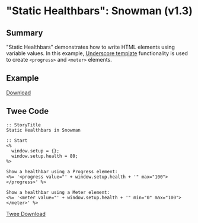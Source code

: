 # "Static Healthbars": Snowman (v1.3)

## Summary

"Static Healthbars" demonstrates how to write HTML elements using variable values. In this example, [Underscore template](https://underscorejs.org/#template) functionality is used to create `<progress>` and `<meter>` elements.

## Example

[Download](snowman_statichealthbars_example.html)

## Twee Code

```twee
:: StoryTitle
Static Healthbars in Snowman

:: Start
<%
  window.setup = {};
  window.setup.health = 80;
%>

Show a healthbar using a Progress element:
<%= '<progress value="' + window.setup.health + '" max="100"></progress>' %>

Show a healthbar using a Meter element:
<%= '<meter value="' + window.setup.health + '" min="0" max="100"></meter>' %>

```

[Twee Download](snowman_statichealthbars_twee.txt)
